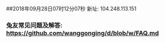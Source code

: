 ##2018年09月28日07时12分07秒 新址: 104.248.113.151
### 兔友常见问题及解答: https://github.com/wanggonging/d/blob/w/FAQ.md
